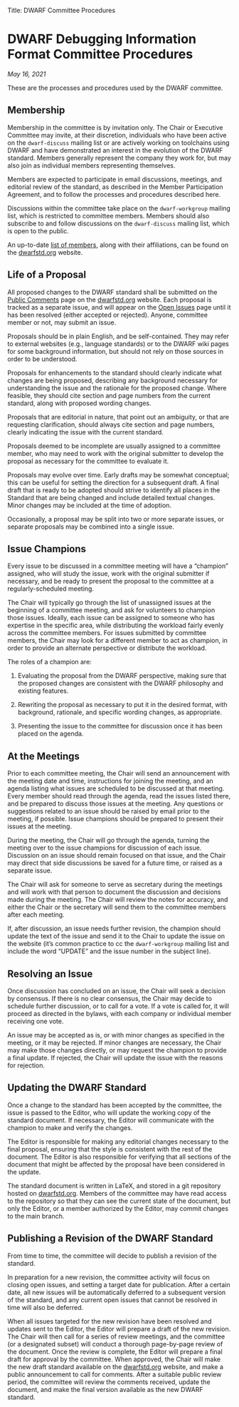 Title: DWARF Committee Procedures

# DWARF Debugging Information Format Committee Procedures

*May 16, 2021*

These are the processes and procedures used by the DWARF committee.


## Membership

Membership in the committee is by invitation only. The Chair or
Executive Committee may invite, at their discretion, individuals who
have been active on the `dwarf-discuss` mailing list or are actively
working on toolchains using DWARF and have demonstrated an interest in
the evolution of the DWARF standard. Members generally represent the
company they work for, but may also join as individual members
representing themselves.

Members are expected to participate in email discussions, meetings, and
editorial review of the standard, as described in the Member
Participation Agreement, and to follow the processes and procedures
described here.

Discussions within the committee take place on the `dwarf-workgroup`
mailing list, which is restricted to committee members. Members should
also subscribe to and follow discussions on the `dwarf-discuss` mailing
list, which is open to the public.

An up-to-date [list of members][members], along with their affiliations,
can be found on the [dwarfstd.org][home] website.


## Life of a Proposal

All proposed changes to the DWARF standard shall be submitted on the
[Public Comments][comment] page on the [dwarfstd.org][home] website.
Each proposal is tracked as a separate issue, and will appear on the
[Open Issues][issues] page until it has been resolved (either accepted
or rejected). Anyone, committee member or not, may submit an issue.

Proposals should be in plain English, and be self-contained. They may
refer to external websites (e.g., language standards) or to the DWARF
wiki pages for some background information, but should not rely on those
sources in order to be understood.

Proposals for enhancements to the standard should clearly indicate what
changes are being proposed, describing any background necessary for
understanding the issue and the rationale for the proposed change. Where
feasible, they should cite section and page numbers from the current
standard, along with proposed wording changes.

Proposals that are editorial in nature, that point out an ambiguity, or
that are requesting clarification, should always cite section and page
numbers, clearly indicating the issue with the current standard.

Proposals deemed to be incomplete are usually assigned to a committee
member, who may need to work with the original submitter to develop the
proposal as necessary for the committee to evaluate it.

Proposals may evolve over time. Early drafts may be somewhat conceptual;
this can be useful for setting the direction for a subsequent draft. A
final draft that is ready to be adopted should strive to identify all
places in the Standard that are being changed and include detailed
textual changes. Minor changes may be included at the time of adoption.

Occasionally, a proposal may be split into two or more separate issues,
or separate proposals may be combined into a single issue.


## Issue Champions

Every issue to be discussed in a committee meeting will have a
“champion” assigned, who will study the issue, work with the original
submitter if necessary, and be ready to present the proposal to the
committee at a regularly-scheduled meeting.

The Chair will typically go through the list of unassigned issues at the
beginning of a committee meeting, and ask for volunteers to champion
those issues. Ideally, each issue can be assigned to someone who has
expertise in the specific area, while distributing the workload fairly
evenly across the committee members. For issues submitted by committee
members, the Chair may look for a different member to act as
champion, in order to provide an alternate perspective or distribute
the workload.

The roles of a champion are:

1. Evaluating the proposal from the DWARF perspective, making sure that
the proposed changes are consistent with the DWARF philosophy and
existing features.

2. Rewriting the proposal as necessary to put it in the desired format,
with background, rationale, and specific wording changes, as
appropriate.

3. Presenting the issue to the committee for discussion once it has been
placed on the agenda.


## At the Meetings

Prior to each committee meeting, the Chair will send an announcement
with the meeting date and time, instructions for joining the meeting,
and an agenda listing what issues are scheduled to be discussed at that
meeting. Every member should read through the agenda, read the issues
listed there, and be prepared to discuss those issues at the meeting.
Any questions or suggestions related to an issue should be raised by
email prior to the meeting, if possible. Issue champions should be
prepared to present their issues at the meeting.

During the meeting, the Chair will go through the agenda, turning the
meeting over to the issue champions for discussion of each issue.
Discussion on an issue should remain focused on that issue, and the
Chair may direct that side discussions be saved for a future time, or
raised as a separate issue.

The Chair will ask for someone to serve as secretary during the meetings
and will work with that person to document the discussion and decisions
made during the meeting. The Chair will review the notes for accuracy,
and either the Chair or the secretary will send them to the committee
members after each meeting.

If, after discussion, an issue needs further revision, the champion
should update the text of the issue and send it to the Chair to update
the issue on the website (it’s common practice to cc the
`dwarf-workgroup` mailing list and include the word “UPDATE” and the
issue number in the subject line).


## Resolving an Issue

Once discussion has concluded on an issue, the Chair will seek a
decision by consensus. If there is no clear consensus, the Chair may
decide to schedule further discussion, or to call for a vote. If a vote
is called for, it will proceed as directed in the bylaws, with each
company or individual member receiving one vote.

An issue may be accepted as is, or with minor changes as specified in
the meeting, or it may be rejected. If minor changes are necessary, the
Chair may make those changes directly, or may request the champion to
provide a final update. If rejected, the Chair will update the issue
with the reasons for rejection.


## Updating the DWARF Standard

Once a change to the standard has been accepted by the committee, the
issue is passed to the Editor, who will update the working copy of the
standard document. If necessary, the Editor will communicate with the
champion to make and verify the changes.

The Editor is responsible for making any editorial changes necessary to
the final proposal, ensuring that the style is consistent with the rest
of the document. The Editor is also responsible for verifying that all
sections of the document that might be affected by the proposal have
been considered in the update.

The standard document is written in LaTeX, and stored in a git
repository hosted on [dwarfstd.org][home]. Members of the committee may
have read access to the repository so that they can see the current
state of the document, but only the Editor, or a member authorized by
the Editor, may commit changes to the main branch.


## Publishing a Revision of the DWARF Standard

From time to time, the committee will decide to publish a revision of
the standard.

In preparation for a new revision, the committee activity will focus on
closing open issues, and setting a target date for publication. After a
certain date, all new issues will be automatically deferred to a
subsequent version of the standard, and any current open issues that
cannot be resolved in time will also be deferred.

When all issues targeted for the new revision have been resolved and
updates sent to the Editor, the Editor will prepare a draft of the new
revision. The Chair will then call for a series of review meetings, and
the committee (or a designated subset) will conduct a thorough
page-by-page review of the document. Once the review is complete, the
Editor will prepare a final draft for approval by the committee. When
approved, the Chair will make the new draft standard available on the
[dwarfstd.org][home] website, and make a public announcement to call for
comments. After a suitable public review period, the committee will
review the comments received, update the document, and make the final
version available as the new DWARF standard.

[home]: index.html
[comment]: comment.html
[members]: members.html
[issues]: issues.html
